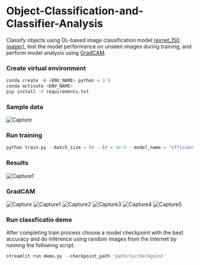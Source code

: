# Object-Classification-and-Classifier-Analysis

Classify objects using DL-based image classification model [rexnet_150](https://github.com/clovaai/rexnet) [(paper)](https://arxiv.org/pdf/2007.00992.pdf), test the model performance on unseen images during training, and perform model analysis using [GradCAM](https://github.com/jacobgil/pytorch-grad-cam).

### Create virtual environment
```python
conda create -n <ENV_NAME> python = 3.9
conda activate <ENV_NAME>
pip install -r requirements.txt
```

### Sample data

![Capture](https://user-images.githubusercontent.com/50166164/209258494-82c2972a-babd-429f-904d-272e2255c5f7.PNG)

### Run training 
```python
python train.py --batch_size = 64 --lr = 3e-4 --model_name = "efficientnet_b3a"
```

### Results

![Capture1](https://user-images.githubusercontent.com/50166164/209258512-b69508a2-0abc-4915-aeef-1fbb1133df63.PNG)

### GradCAM

![Capture](https://user-images.githubusercontent.com/50166164/209279146-a0b81123-7a8f-4cbd-98d6-68f5c17e348b.PNG)
![Capture1](https://user-images.githubusercontent.com/50166164/209279159-2206220e-14bb-4f66-ab62-031e89582ffb.PNG)
![Capture2](https://user-images.githubusercontent.com/50166164/209301961-05786509-bfb2-479d-9a8a-6200e515d28c.PNG)
![Capture3](https://user-images.githubusercontent.com/50166164/209301970-7059fa1e-0259-40a3-a08c-8c468fad95f6.PNG)
![Capture4](https://user-images.githubusercontent.com/50166164/209301976-61cff480-5b13-46f7-9f71-9f04d17719f3.PNG)
![Capture5](https://user-images.githubusercontent.com/50166164/209301983-d51197d7-bd99-4bc0-a2c8-7b303ce4d2bd.PNG)

### Run classficatio demo

After completing train process choose a model checkpoint with the best accuracy and do inference using random images from the Internet by running the following script.

```python
streamlit run demo.py --checkpoint_path 'path/to/checkpoint'
```
